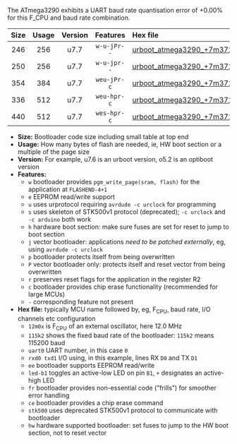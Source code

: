 The ATmega3290 exhibits a UART baud rate quantisation error of +0.00% for this F_CPU and baud rate combination.

|Size|Usage|Version|Features|Hex file|
|:-:|:-:|:-:|:-:|:--|
|246|256|u7.7|`w-u-jPr--`|[urboot_atmega3290_+7m3728x_++76k8_uart0_rxe0_txe1_led+b7.hex](https://raw.githubusercontent.com/stefanrueger/urboot.hex/main/cores/megacore/atmega3290/external_oscillator/fcpu_+7m3728x/br_++76k8/urboot_atmega3290_+7m3728x_++76k8_uart0_rxe0_txe1_led+b7.hex)|
|250|256|u7.7|`w-u-jpr--`|[urboot_atmega3290_+7m3728x_++76k8_uart0_rxe0_txe1_led+b7_fr.hex](https://raw.githubusercontent.com/stefanrueger/urboot.hex/main/cores/megacore/atmega3290/external_oscillator/fcpu_+7m3728x/br_++76k8/urboot_atmega3290_+7m3728x_++76k8_uart0_rxe0_txe1_led+b7_fr.hex)|
|354|384|u7.7|`weu-jPr-c`|[urboot_atmega3290_+7m3728x_++76k8_uart0_rxe0_txe1_ee_led+b7_fr_ce.hex](https://raw.githubusercontent.com/stefanrueger/urboot.hex/main/cores/megacore/atmega3290/external_oscillator/fcpu_+7m3728x/br_++76k8/urboot_atmega3290_+7m3728x_++76k8_uart0_rxe0_txe1_ee_led+b7_fr_ce.hex)|
|336|512|u7.7|`weu-hpr-c`|[urboot_atmega3290_+7m3728x_++76k8_uart0_rxe0_txe1_ee_led+b7_fr_ce_hw.hex](https://raw.githubusercontent.com/stefanrueger/urboot.hex/main/cores/megacore/atmega3290/external_oscillator/fcpu_+7m3728x/br_++76k8/urboot_atmega3290_+7m3728x_++76k8_uart0_rxe0_txe1_ee_led+b7_fr_ce_hw.hex)|
|440|512|u7.7|`wes-hpr-c`|[urboot_atmega3290_+7m3728x_++76k8_uart0_rxe0_txe1_ee_led+b7_fr_ce_stk500_hw.hex](https://raw.githubusercontent.com/stefanrueger/urboot.hex/main/cores/megacore/atmega3290/external_oscillator/fcpu_+7m3728x/br_++76k8/urboot_atmega3290_+7m3728x_++76k8_uart0_rxe0_txe1_ee_led+b7_fr_ce_stk500_hw.hex)|

- **Size:** Bootloader code size including small table at top end
- **Usage:** How many bytes of flash are needed, ie, HW boot section or a multiple of the page size
- **Version:** For example, u7.6 is an urboot version, o5.2 is an optiboot version
- **Features:**
  + `w` bootloader provides `pgm_write_page(sram, flash)` for the application at `FLASHEND-4+1`
  + `e` EEPROM read/write support
  + `u` uses urprotocol requiring `avrdude -c urclock` for programming
  + `s` uses skeleton of STK500v1 protocol (deprecated); `-c urclock` and `-c arduino` both work
  + `h` hardware boot section: make sure fuses are set for reset to jump to boot section
  + `j` vector bootloader: applications *need to be patched externally*, eg, using `avrdude -c urclock`
  + `p` bootloader protects itself from being overwritten
  + `P` vector bootloader only: protects itself and reset vector from being overwritten
  + `r` preserves reset flags for the application in the register R2
  + `c` bootloader provides chip erase functionality (recommended for large MCUs)
  + `-` corresponding feature not present
- **Hex file:** typically MCU name followed by, eg, F<sub>CPU</sub>, baud rate, I/O channels etc configuration
  + `12m0x` is F<sub>CPU</sub> of an external oscillator, here 12.0 MHz
  + `115k2` shows the fixed baud rate of the bootloader: `115k2` means 115200 baud
  + `uart0` UART number, in this case `0`
  + `rxd0 txd1` I/O using, in this example, lines RX `D0` and TX `D1`
  + `ee` bootloader supports EEPROM read/write
  + `led-b1` toggles an active-low LED on pin `B1`, `+` designates an active-high LED
  + `fr` bootloader provides non-essential code ("frills") for smoother error handling
  + `ce` bootloader provides a chip erase command
  + `stk500` uses deprecated STK500v1 protocol to communicate with bootloader
  + `hw` hardware supported bootloader: set fuses to jump to the HW boot section, not to reset vector

